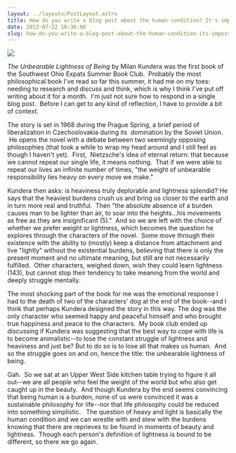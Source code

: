 ```yaml
---
layout: ../layouts/PostLayout.astro
title: How do you write a blog post about the human condition? It's impossible. Have a book club instead: The Unbearable Lightness of Being by Milan Kundera
date: 2013-07-22 16:36:00
slug: how-do-you-write-a-blog-post-about-the-human-condition-its-impossible-have-a-book-club-instead-the-unbearable-lightness-of-being-by-milan-kundera
---
```


[![](http://img1.imagesbn.com/p/9780060932138_p0_v1_s260x420.JPG)](http://img1.imagesbn.com/p/9780060932138_p0_v1_s260x420.JPG)

_The Unbearable Lightness of Being_ by Milan Kundera was the first book of the Southwest Ohio Expats Summer Book Club.  Probably the most philosophical book I've read so far this summer, it had me on my toes: needing to research and discuss and think, which is why I think I've put off writing about it for a month.  I'm just not sure how to respond in a single blog post.  Before I can get to any kind of reflection, I have to provide a bit of context.  
  
The story is set in 1968 during the Prague Spring, a brief period of liberalization in Czechoslovakia during its  domination by the Soviet Union.  He opens the novel with a debate between two seemingly opposing philosophies (that took a while to wrap my head around and I still feel as though I haven't yet).  First,  Nietzsche's idea of eternal return: that because we cannot repeat our single life, it means nothing.  That if we were able to repeat our lives an infinite number of times, "the weight of unbearable responsibility lies heavy on every move we make."  
  
Kundera then asks: is heaviness truly deplorable and lightness splendid? He says that the heaviest burdens crush us and bring us closer to the earth and in turn more real and truthful.  Then "the absolute absence of a burden causes man to be lighter than air, to soar into the heights...his movements as free as they are insignificant (5)."  And so we are left with the choice of whether we prefer weight or lightness, which becomes the question he explores through the characters of the novel.  Some move through their existence with the ability to (mostly) keep a distance from attachment and live "lightly" without the existential burdens, believing that there is only the present moment and no ultimate meaning, but still are not necessarily fulfilled.  Other characters, weighed down, wish they could learn lightness (143), but cannot stop their tendency to take meaning from the world and deeply struggle mentally.  
  
The most shocking part of the book for me was the emotional response I had to the death of two of the characters' dog at the end of the book--and I think that perhaps Kundera designed the story in this way. The dog was the only character who seemed happy and peaceful himself and who brought true happiness and peace to the characters.  My book club ended up discussing if Kundera was suggesting that the best way to cope with life is to become animalistic--to lose the constant struggle of lightness and heaviness and just be? But to do so is to lose all that makes us human.  And so the struggle goes on and on, hence the title: the unbearable lightness of being.  
  
Gah.  So we sat at an Upper West Side kitchen table trying to figure it all out--we are all people who feel the weight of the world but who also get caught up in the beauty.  And though Kundera by the end seems convincing that being human is a burden, none of us were convinced it was a sustainable philosophy for life--nor that life philosophy could be reduced into something simplistic.   The question of heavy and light is basically the human condition and we can wrestle with and stew with the burdens knowing that there are reprieves to be found in moments of beauty and lightness.  Though each person's definition of lightness is bound to be different, so there we go again.